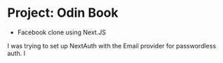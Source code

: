 # Project: Odin Book

- Facebook clone using Next.JS

I was trying to set up NextAuth with the Email provider for passwordless auth. I
